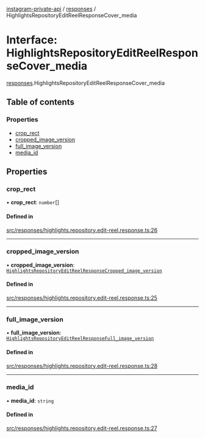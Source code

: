 [instagram-private-api](../../README.md) / [responses](../../modules/responses.md) / HighlightsRepositoryEditReelResponseCover_media

# Interface: HighlightsRepositoryEditReelResponseCover\_media

[responses](../../modules/responses.md).HighlightsRepositoryEditReelResponseCover_media

## Table of contents

### Properties

- [crop\_rect](HighlightsRepositoryEditReelResponseCover_media.md#crop_rect)
- [cropped\_image\_version](HighlightsRepositoryEditReelResponseCover_media.md#cropped_image_version)
- [full\_image\_version](HighlightsRepositoryEditReelResponseCover_media.md#full_image_version)
- [media\_id](HighlightsRepositoryEditReelResponseCover_media.md#media_id)

## Properties

### crop\_rect

• **crop\_rect**: `number`[]

#### Defined in

[src/responses/highlights.repository.edit-reel.response.ts:26](https://github.com/Nerixyz/instagram-private-api/blob/4971f34/src/responses/highlights.repository.edit-reel.response.ts#L26)

___

### cropped\_image\_version

• **cropped\_image\_version**: [`HighlightsRepositoryEditReelResponseCropped_image_version`](HighlightsRepositoryEditReelResponseCropped_image_version.md)

#### Defined in

[src/responses/highlights.repository.edit-reel.response.ts:25](https://github.com/Nerixyz/instagram-private-api/blob/4971f34/src/responses/highlights.repository.edit-reel.response.ts#L25)

___

### full\_image\_version

• **full\_image\_version**: [`HighlightsRepositoryEditReelResponseFull_image_version`](HighlightsRepositoryEditReelResponseFull_image_version.md)

#### Defined in

[src/responses/highlights.repository.edit-reel.response.ts:28](https://github.com/Nerixyz/instagram-private-api/blob/4971f34/src/responses/highlights.repository.edit-reel.response.ts#L28)

___

### media\_id

• **media\_id**: `string`

#### Defined in

[src/responses/highlights.repository.edit-reel.response.ts:27](https://github.com/Nerixyz/instagram-private-api/blob/4971f34/src/responses/highlights.repository.edit-reel.response.ts#L27)
